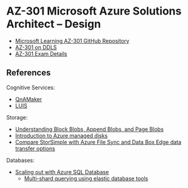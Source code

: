# AZ-301 Microsoft Azure Solutions Architect – Design

* [Microsoft Learning AZ-301 GitHub Repository](https://github.com/MicrosoftLearning/AZ-301-MicrosoftAzureArchitectDesign)
* [AZ-301 on DDLS](https://www.ddls.com.au/courses/microsoft/azure/microsoft-az-301-azure-solutions-architect-design/)
* [AZ-301 Exam Details](https://www.microsoft.com/en-us/learning/exam-az-301.aspx)

## References

Cognitive Services:
* [QnAMaker](https://www.qnamaker.ai/)
* [LUIS](https://www.luis.ai)

Storage:
* [Understanding Block Blobs, Append Blobs, and Page Blobs](https://docs.microsoft.com/en-us/rest/api/storageservices/understanding-block-blobs--append-blobs--and-page-blobs)
* [Introduction to Azure managed disks](https://docs.microsoft.com/en-us/azure/virtual-machines/windows/managed-disks-overview)
* [Compare StorSimple with Azure File Sync and Data Box Edge data transfer options](https://docs.microsoft.com/en-us/azure/storsimple/storsimple-8000-choose-storage-solution)

Databases:
* [Scaling out with Azure SQL Database](https://docs.microsoft.com/en-us/azure/sql-database/sql-database-elastic-scale-introduction)
  * [Multi-shard querying using elastic database tools](https://docs.microsoft.com/en-us/azure/sql-database/sql-database-elastic-scale-multishard-querying)
